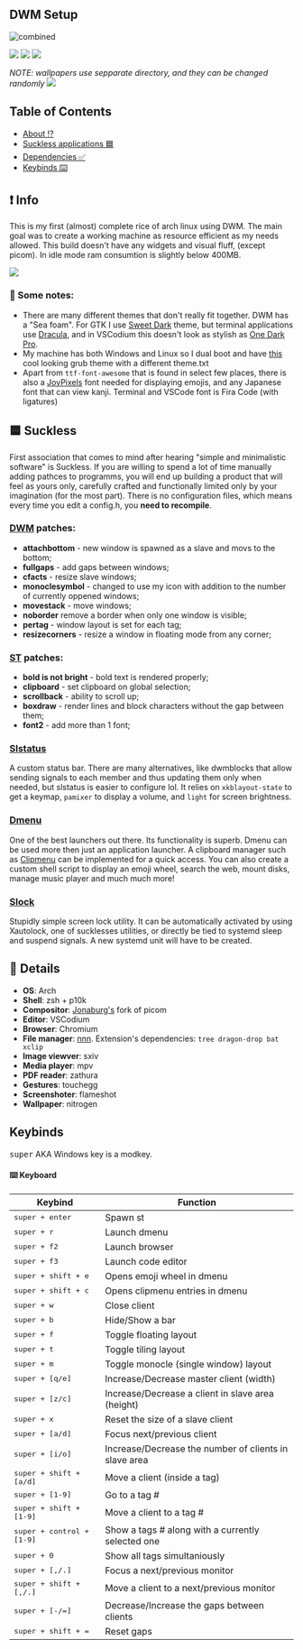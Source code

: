 ## DWM Setup
![combined](https://user-images.githubusercontent.com/89152669/162796445-0438a374-60e4-4a7c-ace6-7d0222909c49.png)

<img src="https://i.imgur.com/QuYxysY.png">
<img src="https://i.imgur.com/uFCs93Z.png">
<img src="https://i.imgur.com/HINtic6.png">

*NOTE: wallpapers use sepparate directory, and they can be changed randomly*
<img src="https://i.imgur.com/B1pcWLD.png">

## Table of Contents

- [About ⁉️](#about)
- [Suckless applications 🟦](#suckless)
- [Dependencies ✅](#deps)
- [Keybinds ⌨️](#keys)

<a id="about"></a>

## ❗ Info

This is my first (almost) complete rice of arch linux using DWM. The main goal was to create a working machine as resource efficient as my needs allowed. This build doesn't have any widgets and visual fluff, (except picom). In idle mode ram consumtion is slightly below 400MB.

<img src="https://i.imgur.com/uY820t5.png" />

### 📒 Some notes:

+ There are many different themes that don't really fit together. DWM has a "Sea foam". For GTK I use [Sweet Dark](https://www.pling.com/p/1253385) theme, but terminal applications use [Dracula](https://github.com/dracula/dracula-theme), and in VSCodium this doesn't look as stylish as [One Dark Pro](https://marketplace.visualstudio.com/items?itemName=zhuangtongfa.Material-theme). 
+ My machine has both Windows and Linux so I dual boot and have [this](https://github.com/semimqmo/sekiro_grub_theme) cool looking grub theme with a different theme.txt
+ Apart from `ttf-font-awesome` that is found in select few places, there is also a [JoyPixels](https://archlinux.org/packages/community/any/ttf-joypixels/) font needed for displaying emojis, and any Japanese font that can view kanji. Terminal and VSCode font is Fira Code (with ligatures)

<a id="suckless"></a>

## 🟦 Suckless
First association that comes to mind after hearing "simple and minimalistic software" is Suckless. If you are willing to spend a lot of time manually adding pathces to programms, you will end up building a product that will feel as yours only, carefully crafted and functionally limited only by your imagination (for the most part). There is no configuration files, which means every time you edit a config.h, you **need to recompile**.

### [DWM](https://dwm.suckless.org/) patches:
 - **attachbottom** - new window is spawned as a slave and movs to the bottom;
 - **fullgaps** - add gaps between windows;
 - **cfacts** - resize slave windows;
 - **monoclesymbol** - changed to use my icon with addition to the number of currently oppened windows;
 - **movestack** - move windows;
 - **noborder** remove a border when only one window is visible;
 - **pertag** - window layout is set for each tag;
 - **resizecorners** - resize a window in floating mode from any corner;

### [ST](https://st.suckless.org/) patches:
- **bold is not bright** - bold text is rendered properly;
- **clipboard** - set clipboard on global selection;
- **scrollback** - ability to scroll up;
- **boxdraw** - render lines and block characters without the gap between them;
- **font2** - add more than 1 font;

### [Slstatus](https://tools.suckless.org/slstatus/)

A custom status bar. There are many alternatives, like dwmblocks that allow sending signals to each member and thus updating them only when needed, but slstatus is easier to configure lol. It relies on `xkblayout-state` to get a keymap, `pamixer` to display a volume, and `light` for screen brightness.

### [Dmenu](https://tools.suckless.org/dmenu/)

One of the best launchers out there. Its functionality is superb. Dmenu can be used more then just an application launcher. A clipboard manager such as [Clipmenu](https://github.com/cdown/clipmenu) can be implemented for a quick access. You can also create a custom shell script to display an emoji wheel, search the web, mount disks, manage music player and much much more!

### [Slock](https://tools.suckless.org/slock/)

Stupidly simple screen lock utility. It can be automatically activated by using Xautolock, one of sucklesses utilities, or directly be tied to systemd sleep and suspend signals. A new systemd unit will have to be created.

<a id="deps"></a>

## 📑 Details

+ **OS**: Arch
+ **Shell**: zsh + p10k
+ **Compositor**: [Jonaburg's](https://github.com/jonaburg/picom) fork of picom
+ **Editor**: VSCodium
+ **Browser**: Chromium
+ **File manager**: [nnn](https://github.com/jarun/nnn). Extension's dependencies: ```tree dragon-drop bat xclip```
+ **Image viewver**: sxiv
+ **Media player**: mpv
+ **PDF reader**: zathura
+ **Gestures**: touchegg
+ **Screenshoter**: flameshot
+ **Wallpaper**: nitrogen

<a id="keys"></a>

## Keybinds

<kbd>super</kbd> AKA Windows key is a modkey.

#### ⌨️ Keyboard

| Keybind | Function |
| --- | --- |
| <kbd>super + enter</kbd> | Spawn st |
| <kbd>super + r</kbd> | Launch dmenu |
| <kbd>super + f2</kbd> | Launch browser |
| <kbd>super + f3</kbd> | Launch code editor |
| <kbd>super + shift + e</kbd> | Opens emoji wheel in dmenu |
| <kbd>super + shift + c</kbd> | Opens clipmenu entries in dmenu |
| <kbd>super + w</kbd> | Close client |
| <kbd>super + b</kbd> | Hide/Show a bar |
| <kbd>super + f</kbd> | Toggle floating layout |
| <kbd>super + t</kbd> | Toggle tiling layout |
| <kbd>super + m</kbd> | Toggle monocle (single window) layout |
| <kbd>super + [q/e]</kbd> | Increase/Decrease master client (width) |
| <kbd>super + [z/c]</kbd> | Increase/Decrease a client in slave area (height) |
| <kbd>super + x</kbd> | Reset the size of a slave client |
| <kbd>super + [a/d]</kbd> | Focus next/previous client |
| <kbd>super + [i/o]</kbd> | Increase/Decrease the number of clients in slave area |
| <kbd>super + shift + [a/d]</kbd> | Move a client (inside a tag) |
| <kbd>super + [1-9]</kbd> | Go to a tag # |
| <kbd>super + shift + [1-9]</kbd> | Move a client to a tag # |
| <kbd>super + control + [1-9]</kbd> | Show a tags # along with a currently selected one |
| <kbd>super + 0</kbd> | Show all tags simultaniously |
| <kbd>super + [,/.]</kbd> | Focus a next/previous monitor |
| <kbd>super + shift + [,/.]</kbd> | Move a client to a next/previous monitor |
| <kbd>super + [-/=]</kbd> | Decrease/Increase the gaps between clients |
| <kbd>super + shift + =</kbd> | Reset gaps |

